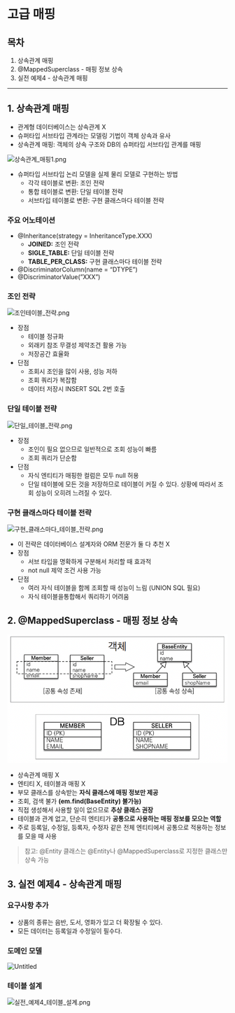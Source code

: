 # 고급 매핑

## 목차

1. 상속관계 매핑
2. @MappedSuperclass - 매핑 정보 상속
3. 실전 예제4 - 상속관계 매핑

------



## 1. 상속관계 매핑

- 관계형 데이터베이스는 상속관계 X
- 슈퍼타입 서브타입 관계라는 모델링 기법이 객체 상속과 유사
- 상속관계 매핑: 객체의 상속 구조와 DB의 슈퍼타입 서브타입 관계를 매핑

![상속관계_매핑1.png](./image/상속관계_매핑1.png)

- 슈퍼타입 서브타입 논리 모델을 실제 물리 모델로 구현하는 방법
  - 각각 테이블로 변환: 조인 전략
  - 통합 테이블로 변환: 단일 테이블 전략
  - 서브타입 테이블로 변환: 구현 클래스마다 테이블 전략

### 주요 어노테이션

- @Inheritance(strategy = InheritanceType.XXX)
  - **JOINED:** 조인 전략
  - **SIGLE_TABLE:** 단일 테이블 전략
  - **TABLE_PER_CLASS:** 구현 클래스마다 테이블 전략
- @DiscriminatorColumn(name = “DTYPE”)
- @DiscriminatorValue(”XXX”)

### 조인 전략

![조인테이블_전략.png](./image/조인테이블_전략.png)

- 장점
  - 테이블 정규화
  - 외래키 참조 무결성 제약조건 활용 가능
  - 저장공간 효율화
- 단점
  - 조회시 조인을 많이 사용, 성능 저하
  - 조회 쿼리가 복잡함
  - 데이터 저장시 INSERT SQL 2번 호출

### 단일 테이블 전략

![단일_테이블_전략.png](./image/단일_테이블_전략.png)

- 장점
  - 조인이 필요 없으므로 일반적으로 조회 성능이 빠름
  - 조회 쿼리가 단순함
- 단점
  - 자식 엔티티가 매핑한 컬럼은 모두 null 허용
  - 단일 테이블에 모든 것을 저장하므로 테이블이 커질 수 있다. 상황에 따라서 조회 성능이 오히려 느려질 수 있다.

### 구현 클래스마다 테이블 전략

![구현_클래스마다_테이블_전략.png](./image/구현_클래스마다_테이블_전략.png)

- 이 전략은 데이터베이스 설계자와 ORM 전문가 둘 다 추천 X
- 장점
  - 서브 타입을 명확하게 구분해서 처리할 때 효과적
  - not null 제약 조건 사용 가능
- 단점
  - 여러 자식 테이블을 함께 조회할 때 성능이 느림 (UNION SQL 필요)
  - 자식 테이블을통합해서 쿼리하기 어려움



## 2. @MappedSuperclass - 매핑 정보 상속

![@MappedSuperclass.png](./image/@MappedSuperclass.png)

- 상속관계 매핑 X
- 엔티티 X, 테이블과 매핑 X
- 부모 클래스를 상속받는 **자식 클래스에 매핑 정보만 제공**
- 조회, 검색 불가 **(em.find(BaseEntity) 불가능)**
- 직접 생성해서 사용할 일이 없으므로 **추상 클래스 권장**
- 테이블과 관계 없고, 단순히 엔티티가 **공통으로 사용하는 매핑 정보를 모으는 역할**
- 주로 등록일, 수정일, 등록자, 수정자 같은 전체  엔티티에서 공통으로 적용하는 정보를 모을 때 사용

> 참고: @Entity 클래스는 @Entity나 @MappedSuperclass로 지정한 클래스만 상속 가능



## 3. 실전 예제4 - 상속관계 매핑

### 요구사항 추가

- 상품의 종류는 음반, 도서, 영화가 있고 더 확장될 수 있다.
- 모든 데이터는 등록일과 수정일이 필수다.

### 도메인 모델

![Untitled](./image/실전_예제4_도메인_모델.png)

### 테이블 설계

![실전_예제4_테이블_설계.png](./image/실전_예제4_테이블_설계.png)